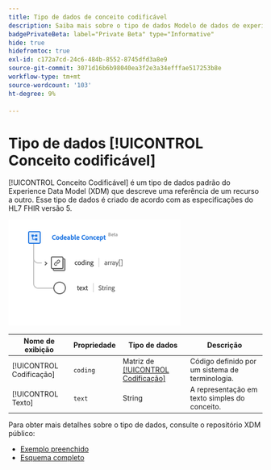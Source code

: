 ```yaml
---
title: Tipo de dados de conceito codificável
description: Saiba mais sobre o tipo de dados Modelo de dados de experiência de conceito codificável (XDM).
badgePrivateBeta: label="Private Beta" type="Informative"
hide: true
hidefromtoc: true
exl-id: c172a7cd-24c6-484b-8552-8745dfd3a8e9
source-git-commit: 3071d16b6b98040ea3f2e3a34efffae517253b8e
workflow-type: tm+mt
source-wordcount: '103'
ht-degree: 9%

---
```


# Tipo de dados [!UICONTROL Conceito codificável]

[!UICONTROL Conceito Codificável] é um tipo de dados padrão do Experience Data Model (XDM) que descreve uma referência de um recurso a outro. Esse tipo de dados é criado de acordo com as especificações do HL7 FHIR versão 5.

![Estrutura de tipo de dados de conceito codificável](../../../images/healthcare/data-types/codeable-concept.png)

| Nome de exibição | Propriedade | Tipo de dados | Descrição |
| --- | --- | --- | --- |
| [!UICONTROL Codificação] | `coding` | Matriz de [[!UICONTROL Codificação]](../data-types/coding.md) | Código definido por um sistema de terminologia. |
| [!UICONTROL Texto] | `text` | String | A representação em texto simples do conceito. |

Para obter mais detalhes sobre o tipo de dados, consulte o repositório XDM público:

* [Exemplo preenchido](https://github.com/adobe/xdm/blob/master/extensions/industry/healthcare/fhir/datatypes/codeablereference.example.1.json)
* [Esquema completo](https://github.com/adobe/xdm/blob/master/extensions/industry/healthcare/fhir/datatypes/codeableconcept.schema.json)

